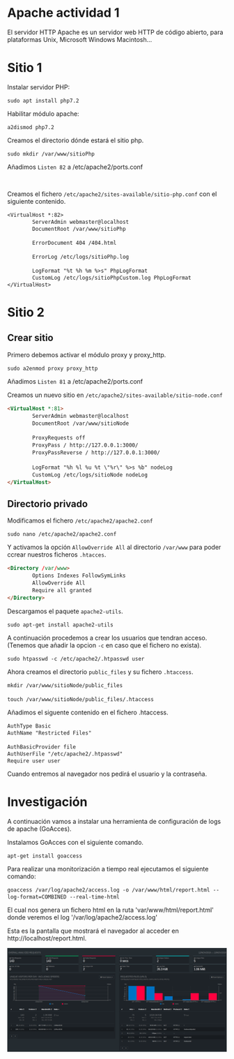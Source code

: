 # Apache actividad 1

El servidor HTTP Apache es un servidor web HTTP de código abierto, para plataformas Unix, Microsoft Windows Macintosh...


# Sitio 1

Instalar servidor PHP:
```
sudo apt install php7.2
```
Habilitar módulo apache:
```
a2dismod php7.2
```

Creamos el directorio dónde estará el sitio php.
```
sudo mkdir /var/www/sitioPhp
```

Añadimos `Listen 82` a /etc/apache2/ports.conf

<br>


Creamos el fichero `/etc/apache2/sites-available/sitio-php.conf` con el siguiente contenido.
```
<VirtualHost *:82>
        ServerAdmin webmaster@localhost
        DocumentRoot /var/www/sitioPhp

        ErrorDocument 404 /404.html

        ErrorLog /etc/logs/sitioPhp.log

        LogFormat "%t %h %m %>s" PhpLogFormat
        CustomLog /etc/logs/sitioPhpCustom.log PhpLogFormat
</VirtualHost>
```

# Sitio 2
## Crear sitio
Primero debemos activar el módulo proxy y proxy_http.
```
sudo a2enmod proxy proxy_http
```

Añadimos `Listen 81` a /etc/apache2/ports.conf

Creamos un nuevo sitio en `/etc/apache2/sites-available/sitio-node.conf`
```html
<VirtualHost *:81>
        ServerAdmin webmaster@localhost
        DocumentRoot /var/www/sitioNode

        ProxyRequests off 
        ProxyPass / http://127.0.0.1:3000/ 
        ProxyPassReverse / http://127.0.0.1:3000/ 

        LogFormat "%h %l %u %t \"%r\" %>s %b" nodeLog
        CustomLog /etc/logs/sitioNode nodeLog
</VirtualHost>
```

## Directorio privado

Modificamos el fichero `/etc/apache2/apache2.conf`

    sudo nano /etc/apache2/apache2.conf

Y activamos la opción `AllowOverride All` al directorio `/var/www` para poder ccrear nuestros ficheros `.htacces`.

```html
<Directory /var/www>
        Options Indexes FollowSymLinks
        AllowOverride All
        Require all granted
</Directory>
```

Descargamos el paquete `apache2-utils`.

    sudo apt-get install apache2-utils

A continuación procedemos a crear los usuarios que tendran acceso. (Tenemos que añadir la opcion  `-c` en caso que el fichero no exista).

    sudo htpasswd -c /etc/apache2/.htpasswd user


Ahora creamos el directorio `public_files` y su fichero `.htaccess`.

    mkdir /var/www/sitioNode/public_files
    
    touch /var/www/sitioNode/public_files/.htaccess

Añadimos el siguente contenido en el fichero .htaccess.

```
AuthType Basic
AuthName "Restricted Files"

AuthBasicProvider file
AuthUserFile "/etc/apache2/.htpasswd"
Require user user
```

Cuando entremos al navegador nos pedirá el usuario y la contraseña.

# Investigación

A continuación vamos a instalar una herramienta de configuración de logs de apache (GoAcces).

Instalamos GoAcces con el siguiente comando.

    apt-get install goaccess


Para realizar una monitorización a tiempo real ejecutamos el siguiente comando:

    goaccess /var/log/apache2/access.log -o /var/www/html/report.html --log-format=COMBINED --real-time-html

El cual nos genera un fichero html en la ruta 'var/www/html/report.html' donde veremos el log '/var/log/apache2/access.log'

Esta es la pantalla que mostrará el navegador al acceder en http://localhost/report.html.

![Estadísticas](img/stats.png)
